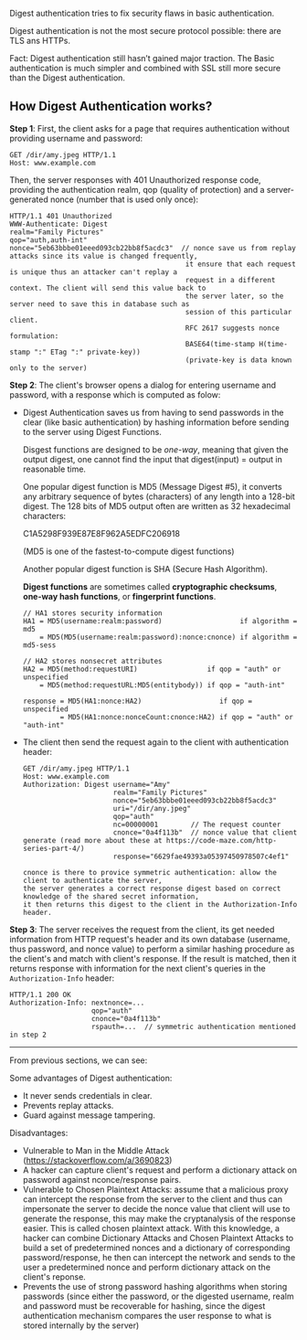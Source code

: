 Digest authentication tries to fix security flaws in basic authentication.

Digest authentication is not the most secure protocol possible: there are TLS ans HTTPs.

Fact: Digest authentication still hasn’t gained major traction. The Basic authentication is much simpler and combined with SSL still more secure than the Digest authentication.

## How Digest Authentication works?

**Step 1**: First, the client asks for a page that requires authentication without providing username and password:

```
GET /dir/amy.jpeg HTTP/1.1
Host: www.example.com
```

Then, the server responses with 401 Unauthorized response code, providing the authentication realm, qop (quality of protection) and a server-generated nonce (number that is used only once):

```
HTTP/1.1 401 Unauthorized
WWW-Authenticate: Digest
realm="Family Pictures"
qop="auth,auth-int"
nonce="5eb63bbbe01eeed093cb22bb8f5acdc3"  // nonce save us from replay attacks since its value is changed frequently,
                                           it ensure that each request is unique thus an attacker can't replay a
                                           request in a different context. The client will send this value back to
                                           the server later, so the server need to save this in database such as
                                           session of this particular client.
                                           RFC 2617 suggests nonce formulation:
                                           BASE64(time-stamp H(time-stamp ":" ETag ":" private-key))
                                           (private-key is data known only to the server)
```

**Step 2**: The client's browser opens a dialog for entering username and password, with a response which is computed as folow:

  - Digest Authentication saves us from having to send passwords in the clear
(like basic authentication) by hashing information before sending to the
server using Digest Functions.

    Disgest functions are designed to be *one-way*, meaning that given the
    output digest, one cannot find the input that digest(input) = output in
    reasonable time.

    One popular digest function is MD5 (Message Digest #5), it converts any
    arbitrary sequence of bytes (characters) of any length into a 128-bit digest.
    The 128 bits of MD5 output often are written as 32 hexadecimal characters:

    C1A5298F939E87E8F962A5EDFC206918

    (MD5 is one of the fastest-to-compute digest functions)

    Another popular digest function is SHA (Secure Hash Algorithm).

    **Digest functions** are sometimes called **cryptographic checksums**,
    **one-way hash functions**, or **fingerprint functions**.

    ```
    // HA1 stores security information
    HA1 = MD5(username:realm:password)                   if algorithm = md5
        = MD5(MD5(username:realm:password):nonce:cnonce) if algorithm = md5-sess

    // HA2 stores nonsecret attributes
    HA2 = MD5(method:requestURI)                 if qop = "auth" or unspecified
        = MD5(method:requestURL:MD5(entitybody)) if qop = "auth-int"

    response = MD5(HA1:nonce:HA2)                   if qop = unspecified
             = MD5(HA1:nonce:nonceCount:cnonce:HA2) if qop = "auth" or "auth-int"
    ```
    
  - The client then send the request again to the client with authentication header:
  
    ```
    GET /dir/amy.jpeg HTTP/1.1
    Host: www.example.com
    Authorization: Digest username="Amy"
                          realm="Family Pictures"
                          nonce="5eb63bbbe01eeed093cb22bb8f5acdc3"
                          uri="/dir/any.jpeg"
                          qop="auth"
                          nc=00000001        // The request counter
                          cnonce="0a4f113b"  // nonce value that client generate (read more about these at https://code-maze.com/http-series-part-4/)
                          response="6629fae49393a05397450978507c4ef1"

    cnonce is there to provice symmetric authentication: allow the client to authenticate the server,
    the server generates a correct response digest based on correct knowledge of the shared secret information,
    it then returns this digest to the client in the Authorization-Info header.
    ```
  
**Step 3**: The server receives the request from the client, its get needed information from HTTP request's header and its own database (username, thus password, and nonce value) to perform a similar hashing procedure as the client's and match with client's response. If the result is matched, then it returns response with information for the next client's queries in the `Authorization-Info` header:

```
HTTP/1.1 200 OK
Authorization-Info: nextnonce=...
                    qop="auth"
                    cnonce="0a4f113b"
                    rspauth=...  // symmetric authentication mentioned in step 2
```

---

From previous sections, we can see:

Some advantages of Digest authentication:
  - It never sends credentials in clear.
  - Prevents replay attacks.
  - Guard against message tampering.

Disadvantages:
- Vulnerable to Man in the Middle Attack (https://stackoverflow.com/a/3690823)
- A hacker can capture client's request and perform a dictionary attack on password against nconce/response pairs.
- Vulnerable to Chosen Plaintext Attacks: assume that a malicious proxy can intercept the response from the server to the client and thus can impersonate the server to decide the nonce value that client will use to generate the response, this may make the cryptanalysis of the response easier. This is called chosen plaintext attack. With this knowledge, a hacker can combine Dictionary Attacks and Chosen Plaintext Attacks to build a set of predetermined nonces and a dictionary of corresponding password/response, he then can intercept the network and sends to the user a predetermined nonce and perform dictionary attack on the client's reponse.
- Prevents the use of strong password hashing algorithms when storing passwords (since either the password, or the digested username, realm and password must be recoverable for hashing, since the digest authentication mechanism compares the user response to what is stored internally by the server)

